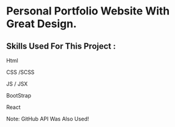 # Personal Portfolio Website With Great Design.

## Skills Used For This Project :

Html

CSS /SCSS

JS / JSX

BootStrap

React

Note: GitHub API Was Also Used!
